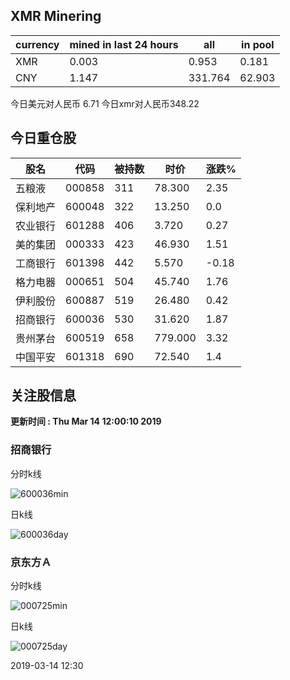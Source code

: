 ## XMR Minering

|currency|mined in last 24 hours|all|in pool|
|---|---|---|---|
|XMR|0.003|0.953|0.181|
|CNY|1.147|331.764|62.903|

今日美元对人民币 6.71	今日xmr对人民币348.22


## 今日重仓股 

|股名|代码|被持数|时价|涨跌%|
|---|---|---|---|---|
|五粮液|000858|311|78.300|2.35|
|保利地产|600048|322|13.250|0.0|
|农业银行|601288|406|3.720|0.27|
|美的集团|000333|423|46.930|1.51|
|工商银行|601398|442|5.570|-0.18|
|格力电器|000651|504|45.740|1.76|
|伊利股份|600887|519|26.480|0.42|
|招商银行|600036|530|31.620|1.87|
|贵州茅台|600519|658|779.000|3.32|
|中国平安|601318|690|72.540|1.4|

## 关注股信息
**更新时间 : Thu Mar 14 12:00:10 2019**
### 招商银行 
分时k线

![600036min](http://image.sinajs.cn/newchart/min/n/sh600036.gif)

日k线

![600036day](http://image.sinajs.cn/newchart/daily/n/sh600036.gif)

### 京东方Ａ 
分时k线

![000725min](http://image.sinajs.cn/newchart/min/n/sz000725.gif)

日k线

![000725day](http://image.sinajs.cn/newchart/daily/n/sz000725.gif)

2019-03-14 12:30